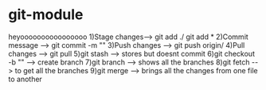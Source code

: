 # git-module

heyoooooooooooooooo
1)Stage changes--> git add ./ git add *
2)Commit message --> git commit -m "<your message>"
3)Push changes --> git push origin/<branch name>
4)Pull changes --> git pull
5)git stash --> stores but doesnt commit
6)git checkout -b "<branch name>" --> create branch
7)git branch --> shows all the branches
8)git fetch --> to get all the branches 
9)git merge --> brings all the changes from one file to another